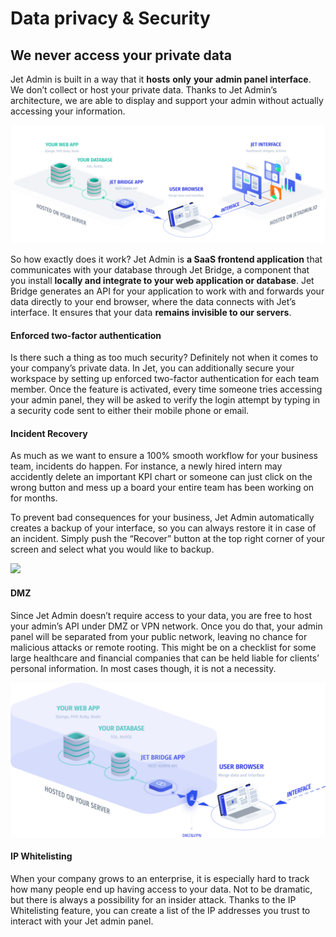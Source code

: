 # Data privacy & Security

## We never access your private data

Jet Admin is built in a way that it **hosts** **only** **your** **admin panel interface**. We don’t collect or host your private data. Thanks to Jet Admin’s architecture, we are able to display and support your admin without actually accessing your information.

![](../.gitbook/assets/how-it-works-2x.png)

So how exactly does it work? Jet Admin is **a SaaS frontend application** that communicates with your database through Jet Bridge, a component that you install **locally and integrate to your web application or database**. Jet Bridge generates an API for your application to work with and forwards your data directly to your end browser, where the data connects with Jet’s interface. It ensures that your data **remains invisible to our servers**.

#### Enforced two-factor authentication <a id="enforced-two-factor-authentication"></a>

Is there such a thing as too much security? Definitely not when it comes to your company’s private data. In Jet, you can additionally secure your workspace by setting up enforced two-factor authentication for each team member. Once the feature is activated, every time someone tries accessing your admin panel, they will be asked to verify the login attempt by typing in a security code sent to either their mobile phone or email.  


#### Incident Recovery <a id="incident-recovery"></a>

As much as we want to ensure a 100% smooth workflow for your business team, incidents do happen. For instance, a newly hired intern may accidently delete an important KPI chart or someone can just click on the wrong button and mess up a board your entire team has been working on for months.   


To prevent bad consequences for your business, Jet Admin automatically creates a backup of your interface, so you can always restore it in case of an incident. Simply push the “Recover” button at the top right corner of your screen and select what you would like to backup.

![](https://blog.jetadmin.io/content/images/2019/07/ezgif-2-c4d285373967--1-.gif)

#### DMZ <a id="dmz"></a>

Since Jet Admin doesn’t require access to your data, you are free to host your admin’s API under DMZ or VPN network. Once you do that, your admin panel will be separated from your public network, leaving no chance for malicious attacks or remote rooting. This might be on a checklist for some large healthcare and financial companies that can be held liable for clients’ personal information. In most cases though, it is not a necessity.  


![](../.gitbook/assets/how-it-works-dmz-2x.png)

#### IP Whitelisting <a id="ip-whitelisting"></a>

When your company grows to an enterprise, it is especially hard to track how many people end up having access to your data. Not to be dramatic, but there is always a possibility for an insider attack. Thanks to the IP Whitelisting feature, you can create a list of the IP addresses you trust to interact with your Jet admin panel.  

